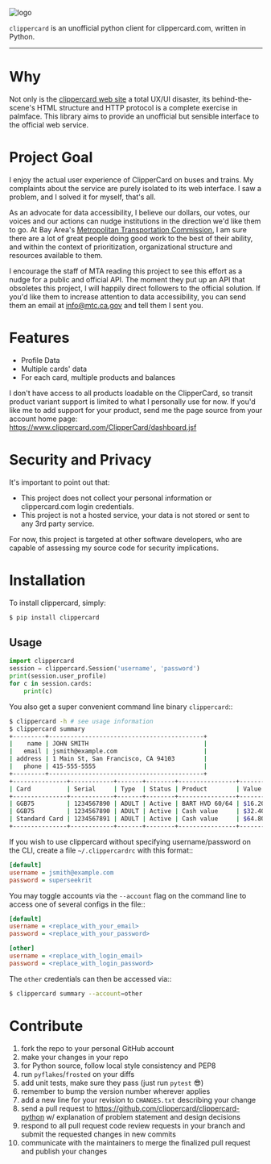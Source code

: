 ![logo](logo.png)

`clippercard` is an unofficial python client for clippercard.com, written in Python.

-----

# Why

Not only is the [clippercard web site](https://www.clippercard.com) a total UX/UI disaster, its behind-the-scene's HTML structure and HTTP protocol is a complete exercise in palmface. This library aims to provide an unofficial but sensible interface to the official web service.

# Project Goal

I enjoy the actual user experience of ClipperCard on buses and trains. My complaints about the service are purely isolated to its web interface. I saw a problem, and I solved it for myself, that's all.

As an advocate for data accessibility, I believe our dollars, our votes, our voices and our actions can nudge institutions in the direction we'd like them to go. At Bay Area's [Metropolitan Transportation Commission](http://www.mtc.ca.gov/about_mtc/staff_contacts.htm), I am sure there are a lot of great people doing good work to the best of their ability, and within the context of prioritization, organizational structure and resources available to them.

I encourage the staff of MTA reading this project to see this effort as a nudge for a public and official API. The moment they put up an API that obsoletes this project, I will happily direct followers to the official solution. If you'd like them to increase attention to data accessibility, you can send them an email at info@mtc.ca.gov and tell them I sent you.

# Features

- Profile Data
- Multiple cards' data
- For each card, multiple products and balances

I don't have access to all products loadable on the ClipperCard, so transit product variant support is limited to what I personally use for now. If you'd like me to add support for your product, send me the page source from your account home page: https://www.clippercard.com/ClipperCard/dashboard.jsf

# Security and Privacy

It's important to point out that:

- This project does not collect your personal information or clippercard.com login credentials.
- This project is not a hosted service, your data is not stored or sent to any 3rd party service.

For now, this project is targeted at other software developers, who are capable of assessing my source code for security implications.


# Installation

To install clippercard, simply:

```sh
$ pip install clippercard
```

Usage
-----

```python
import clippercard
session = clippercard.Session('username', 'password')
print(session.user_profile)
for c in session.cards:
    print(c)
```

You also get a super convenient command line binary ``clippercard``::

```sh
$ clippercard -h # see usage information
$ clippercard summary
+---------+-------------------------------------------+
|    name | JOHN SMITH                                |
|   email | jsmith@example.com                        |
| address | 1 Main St, San Francisco, CA 94103        |
|   phone | 415-555-5555                              |
+---------+-------------------------------------------+
+---------------+------------+-------+--------+----------------+--------+
| Card          | Serial     | Type  | Status | Product        | Value  |
+---------------+------------+-------+--------+----------------+--------+
| GGB75         | 1234567890 | ADULT | Active | BART HVD 60/64 | $16.20 |
| GGB75         | 1234567890 | ADULT | Active | Cash value     | $32.40 |
| Standard Card | 1234567891 | ADULT | Active | Cash value     | $64.80 |
+---------------+------------+-------+--------+----------------+--------+
```

If you wish to use clippercard without specifying username/password on the CLI, create a file ``~/.clippercardrc`` with this format::


```ini
[default]
username = jsmith@example.com
password = superseekrit
```

You may toggle accounts via the ``--account`` flag on the command line to access one of several configs in the file::

```ini
[default]
username = <replace_with_your_email>
password = <replace_with_your_password>

[other]
username = <replace_with_login_email>
password = <replace_with_login_password>
```    

The `other` credentials can then be accessed via::

```sh
$ clippercard summary --account=other
```

# Contribute

1. fork the repo to your personal GitHub account
1. make your changes in your repo
1. for Python source, follow local style consistency and PEP8
1. run `pyflakes`/`frosted` on your diffs
1. add unit tests, make sure they pass (just run `pytest` 😎)
1. remember to bump the version number wherever applies
1. add a new line for your revision to `CHANGES.txt` describing your change
1. send a pull request to https://github.com/clippercard/clippercard-python w/ explanation of problem statement and design decisions
1. respond to all pull request code review requests in your branch and submit the requested changes in new commits
1. communicate with the maintainers to merge the finalized pull request and publish your changes
